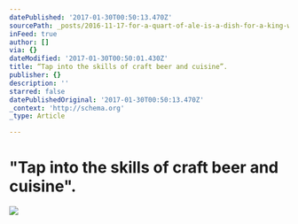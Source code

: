 ```yaml
---
datePublished: '2017-01-30T00:50:13.470Z'
sourcePath: _posts/2016-11-17-for-a-quart-of-ale-is-a-dish-for-a-king-william-shakes.md
inFeed: true
author: []
via: {}
dateModified: '2017-01-30T00:50:01.430Z'
title: “Tap into the skills of craft beer and cuisine”.
publisher: {}
description: ''
starred: false
datePublishedOriginal: '2017-01-30T00:50:13.470Z'
_context: 'http://schema.org'
_type: Article

---
```

# "Tap into the skills of craft beer and cuisine".
![](https://the-grid-user-content.s3-us-west-2.amazonaws.com/a78a9718-c62e-4f15-91a0-3ecd85f83b8e.jpg)